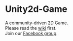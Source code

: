 Unity2d-Game
============

A community-driven 2D Game.  
Please read the [wiki](https://github.com/sagivo/Unity2d-Game/wiki) first.  
Join our [Facebook group](https://www.facebook.com/groups/688592461201094/).
